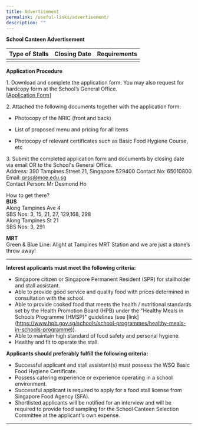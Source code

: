 ```yaml
---
title: Advertisement
permalink: /useful-links/advertisement/
description: ""
---
```


**School Canteen Advertisement**



| Type of Stalls | Closing Date | Requirements|
| -------- | -------- | -------- |
|    |    |    |

**Application Procedure**

1\. Download and complete the application form. You may also request for hardcopy form at the School’s General Office.  
 \[[Application Form](/files/application%20for%20school%20canteen%20stall.pdf)]
 

2\. Attached the following documents together with the application form:

* Photocopy of the NRIC (front and back)

*  List of proposed menu and pricing for all items

* Photocopy of relevant certificates such as Basic Food Hygiene Course, etc

3\. Submit the completed application form and documents by closing date via email OR to the School's General Office.  
Address: 390 Tampines Street 21, Singapore 529400 
Contact No: 65010800  
Email: [prss@moe.edu.sg](mailto:prss@moe.edu.sg)  
Contact Person: Mr Desmond Ho 

How to get there?  
**BUS**  
Along Tampines Ave 4  
SBS Nos: 3, 15, 21, 27, 129,168, 298  
Along Tampines St 21  
SBS Nos: 3, 291

**MRT**  
Green & Blue Line: Alight at Tampines MRT Station and we are just a stone’s throw away!
* * *

**Interest applicants must meet the following criteria:**

* Singapore citizen or Singapore Permanent Resident (SPR) for stallholder and stall assistant.  
* Able to provide good service and quality food with prices determined in consultation with the school.  
* Able to provide cooked food that meets the health / nutritional standards set by the Health Promotion Board (HPB) under the "Healthy Meals in Schools Programme (HMSP)" guidelines (see \[link\](https://www.hpb.gov.sg/schools/school-programmes/healthy-meals-in-schools-programme)).  
* Able to maintain high standard of food safety and personal hygiene.  
* Healthy and fit to operate the stall.  

**Applicants should preferably fulfill the following criteria:**  

* Successful applicant and stall assistant(s) must possess the WSQ Basic Food Hygiene Certificate.  
* Possess catering experience or experience operating in a school environment.  
* Successful applicant is required to apply for a food stall license from Singapore Food Agency (SFA).  
* Shortlisted applicants will be notified for an interview and will be required to provide food sampling for the School Canteen Selection Committee at the applicant's own expense.
* * *

